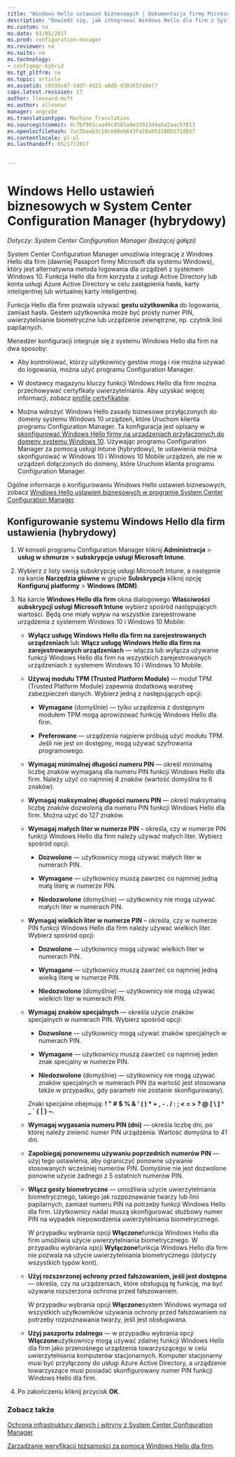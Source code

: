 ```yaml
---
title: "Windows Hello ustawień biznesowych | Dokumentacja firmy Microsoft"
description: "Dowiedz się, jak integrować Windows Hello dla firm z System Center Configuration Manager."
ms.custom: na
ms.date: 03/05/2017
ms.prod: configuration-manager
ms.reviewer: na
ms.suite: na
ms.technology:
- configmgr-hybrid
ms.tgt_pltfrm: na
ms.topic: article
ms.assetid: c0593c07-5dd7-4d23-a0d8-d30165f49ef7
caps.latest.revision: 17
author: lleonard-msft
ms.author: alleonar
manager: angrobe
ms.translationtype: Machine Translation
ms.sourcegitcommit: 8c7bf901caa49c8585a9ed3913d4a5a2aac57013
ms.openlocfilehash: 7ac2baeb3c10ce90eb643fa28a953186b571d037
ms.contentlocale: pl-pl
ms.lasthandoff: 05/17/2017


---
```

# <a name="windows-hello-for-business-settings-in-system-center-configuration-manager-hybrid"></a>Windows Hello ustawień biznesowych w System Center Configuration Manager (hybrydowy)

*Dotyczy: System Center Configuration Manager (bieżącej gałęzi)*

System Center Configuration Manager umożliwia integrację z Windows Hello dla firm (dawniej Passport firmy Microsoft dla systemu Windows), który jest alternatywna metoda logowania dla urządzeń z systemem Windows 10. Funkcja Hello dla firm korzysta z usługi Active Directory lub konta usługi Azure Active Directory w celu zastąpienia hasła, karty inteligentnej lub wirtualnej karty inteligentnej.  

Funkcja Hello dla firm pozwala używać **gestu użytkownika** do logowania, zamiast hasła. Gestem użytkownika może być prosty numer PIN, uwierzytelnianie biometryczne lub urządzenie zewnętrzne, np. czytnik linii papilarnych.  

 Menedżer konfiguracji integruje się z systemu Windows Hello dla firm na dwa sposoby:  

-   Aby kontrolować, którzy użytkownicy gestów mogą i nie można używać do logowania, można użyć programu Configuration Manager.  

-   W dostawcy magazynu kluczy funkcji Windows Hello dla firm można przechowywać certyfikaty uwierzytelniania. Aby uzyskać więcej informacji, zobacz [profile certyfikatów](create-pfx-certificate-profiles.md).  

- Można wdrożyć Windows Hello zasady biznesowe przyłączonych do domeny systemu Windows 10 urządzeń, które Uruchom klienta programu Configuration Manager. Ta konfiguracja jest opisany w [skonfigurować Windows Hello firmy na urządzeniach przyłączonych do domeny systemu Windows 10](../../protect/deploy-use/windows-hello-for-business-settings.md#configure-windows-hello-for-business-on-domain-joined-windows-10-devices). Używając programu Configuration Manager za pomocą usługi Intune (hybrydowy), te ustawienia można skonfigurować w Windows 10 i Windows 10 Mobile urządzeń, ale nie w urządzeń dołączonych do domeny, które Uruchom klienta programu Configuration Manager.   

Ogólne informacje o konfigurowaniu Windows Hello ustawień biznesowych, zobacz [Windows Hello ustawień biznesowych w programie System Center Configuration Manager](../../protect/deploy-use/windows-hello-for-business-settings.md).

## <a name="configure-windows-hello-for-business-settings-hybrid"></a>Konfigurowanie systemu Windows Hello dla firm ustawienia (hybrydowy)  

1.  W konsoli programu Configuration Manager kliknij **Administracja** > **usług w chmurze** > **subskrypcje usługi Microsoft Intune**.  

3.  Wybierz z listy swoją subskrypcję usługi Microsoft Intune, a następnie na karcie **Narzędzia główne** w grupie **Subskrypcja** kliknij opcję **Konfiguruj platformy** > **Windows (MDM)**.  

4.  Na karcie **Windows Hello dla firm** okna dialogowego **Właściwości subskrypcji usługi Microsoft Intune** wybierz spośród następujących wartości. Będą one miały wpływ na wszystkie zarejestrowane urządzenia z systemem Windows 10 i Windows 10 Mobile:  

    -   **Wyłącz usługę Windows Hello dla firm na zarejestrowanych urządzeniach** lub **Włącz usługę Windows Hello dla firm na zarejestrowanych urządzeniach** — włącza lub wyłącza używanie funkcji Windows Hello dla firm na wszystkich zarejestrowanych urządzeniach z systemem Windows 10 i Windows 10 Mobile.  

    -   **Używaj modułu TPM (Trusted Platform Module)** — moduł TPM (Trusted Platform Module) zapewnia dodatkową warstwę zabezpieczeń danych. Wybierz jedną z następujących opcji:  

        -   **Wymagane** (domyślnie) — tylko urządzenia z dostępnym modułem TPM mogą aprowizować funkcję Windows Hello dla firm.  

        -   **Preferowane** — urządzenia najpierw próbują użyć modułu TPM. Jeśli nie jest on dostępny, mogą używać szyfrowania programowego.  

    -   **Wymagaj minimalnej długości numeru PIN** — określ minimalną liczbę znaków wymaganą dla numeru PIN funkcji Windows Hello dla firm. Należy użyć co najmniej 4 znaków (wartość domyślna to 6 znaków).  

    -   **Wymagaj maksymalnej długości numeru PIN** — określ maksymalną liczbę znaków dozwoloną dla numeru PIN funkcji Windows Hello dla firm. Można użyć do 127 znaków.  

    -   **Wymagaj małych liter w numerze PIN** – określa, czy w numerze PIN funkcji Windows Hello dla firm należy używać małych liter. Wybierz spośród opcji:  

        -   **Dozwolone** — użytkownicy mogą używać małych liter w numerach PIN.  

        -   **Wymagane** — użytkownicy muszą zawrzeć co najmniej jedną małą literę w numerze PIN.  

        -   **Niedozwolone** (domyślnie) — użytkownicy nie mogą używać małych liter w numerach PIN.  

    -   **Wymagaj wielkich liter w numerze PIN** – określa, czy w numerze PIN funkcji Windows Hello dla firm należy używać wielkich liter. Wybierz spośród opcji:  

        -   **Dozwolone** — użytkownicy mogą używać wielkich liter w numerach PIN.  

        -   **Wymagane** — użytkownicy muszą zawrzeć co najmniej jedną wielką literę w numerze PIN.  

        -   **Niedozwolone** (domyślnie) — użytkownicy nie mogą używać wielkich liter w numerach PIN.  

    -   **Wymagaj znaków specjalnych** — określa użycie znaków specjalnych w numerach PIN. Wybierz spośród opcji:  

        -   **Dozwolone** — użytkownicy mogą używać znaków specjalnych w numerach PIN.  

        -   **Wymagane** — użytkownicy muszą zawrzeć co najmniej jeden znak specjalny w numerze PIN.  

        -   **Niedozwolone** (domyślnie) — użytkownicy nie mogą używać znaków specjalnych w numerach PIN (ta wartość jest stosowana także w przypadku, gdy parametr nie zostanie skonfigurowany).  

         Znaki specjalne obejmują: **! " # $ % & ' ( ) \* + , - . / : ; < = > ? @ [ \ ] ^ _ ` { &#124; } ~**.  

    -   **Wymagaj wygasania numeru PIN (dni)** — określa liczbę dni, po której należy zmienić numer PIN urządzenia. Wartość domyślna to 41 dni.  

    -   **Zapobiegaj ponownemu używaniu poprzednich numerów PIN** — użyj tego ustawienia, aby ograniczyć ponowne używanie stosowanych wcześniej numerów PIN. Domyślnie nie jest dozwolone ponowne użycie żadnego z 5 ostatnich numerów PIN.  

    -   **Włącz gesty biometryczne** — umożliwia użycie uwierzytelniania biometrycznego, takiego jak rozpoznawanie twarzy lub linii papilarnych, zamiast numeru PIN na potrzeby funkcji Windows Hello dla firm. Użytkownicy nadal muszą skonfigurować służbowy numer PIN na wypadek niepowodzenia uwierzytelniania biometrycznego.  

         W przypadku wybrania opcji **Włączone**funkcja Windows Hello dla firm umożliwia użycie uwierzytelniania biometrycznego.  W przypadku wybrania opcji **Wyłączone**funkcja Windows Hello dla firm nie pozwala na użycie uwierzytelniania biometrycznego (dotyczy wszystkich typów kont).  

    -   **Użyj rozszerzonej ochrony przed fałszowaniem, jeśli jest dostępna** — określa, czy na urządzeniach, które obsługują tę funkcję, ma być używana rozszerzona ochrona przed fałszowaniem.  

         W przypadku wybrania opcji **Włączone**system Windows wymaga od wszystkich użytkowników używania ochrony przed fałszowaniem na potrzeby rozpoznawania twarzy, jeśli jest obsługiwana.  

    -   **Użyj paszportu zdalnego** — w przypadku wybrania opcji **Włączone**użytkownicy mogą używać zdalnej funkcji Windows Hello dla firm jako przenośnego urządzenia towarzyszącego w celu uwierzytelniania komputerów stacjonarnych. Komputer stacjonarny musi być przyłączony do usługi Azure Active Directory, a urządzenie towarzyszące musi posiadać skonfigurowany numer PIN funkcji Windows Hello dla firm.  

5.  Po zakończeniu kliknij przycisk **OK**.  

### <a name="see-also"></a>Zobacz także  
 [Ochrona infrastruktury danych i witryny z System Center Configuration Manager](../../protect/understand/protect-data-and-site-infrastructure.md)

 [Zarządzanie weryfikacji tożsamości za pomocą Windows Hello dla firm](https://technet.microsoft.com/itpro/windows/keep-secure/manage-identity-verification-using-microsoft-passport).  

